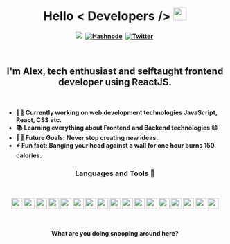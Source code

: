 <p>
  <h1 align="center"><b> Hello < Developers /> <img src="https://docs.google.com/uc?export=download&id=166Ecq6uBl61U14OUlkHOHIBv2ArKoumJ" alt="" width="30"></h1>
</p>
<p align="center">
<a href="https://www.linkedin.com/in/!!!/"><img src="https://img.shields.io/badge/LinkedIn-0077B5?style=for-the-badge&logo=linkedin&logoColor=white alt="Linkedin" /></a>&nbsp;
<a href="https://avocadev.hashnode.dev/"><img src="https://img.shields.io/badge/Hashnode-2962FF?style=for-the-badge&logo=hashnode&logoColor=white" alt="Hashnode" /></a>&nbsp;
<a href="https://twitter.com/dev_avocado"><img src="https://img.shields.io/badge/Twitter-1DA1F2?style=for-the-badge&logo=twitter&logoColor=white" alt="Twitter" /></a>&nbsp;
</p>
<br />


  <h2 align="center">I'm Alex, tech enthusiast and selftaught frontend developer using ReactJS. </h2>
<br />
 
  
  <ul>
  
  
<li>  👨‍💻 Currently working on web development technologies JavaScript, React, CSS etc.</li>
<li>  📚 Learning everything about Frontend and Backend technologies 😉</li>
<li>  💪🏼 Future Goals: Never stop creating new ideas.</li>
<li>  ⚡ Fun fact: Banging your head against a wall for one hour burns 150 calories.</li>
  </ul>
 
   
  
<!-- 
<h2 align="center">My favorite projects 💻</h2>
<br />

<p align="center">
  <img width="400" src="https://github.com/YuriDevAT/sos-animals/blob/main/public/thumbnail-sos.png" />
  <img width="400" src="https://github.com/the-collab-lab/tcl-19-smart-shopping-list/blob/main/public/Thumbnail.png" />
 <a href="https://github.com/YuriDevAT/sos-animals">
  <img align="" src="https://github-readme-stats.vercel.app/api/pin/?username=YuriDevAT&repo=sos-animals&theme=tokyonight" />
</a>
  <a href="https://github.com/YuriDevAT/tcl-19-smart-shopping-list">
  <img align="" src="https://github-readme-stats.vercel.app/api/pin/?username=YuriDevAT&repo=tcl-19-smart-shopping-list&theme=tokyonight" />
</a>
  <img width="400" src="https://github.com/YuriDevAT/nikki-my-diary/blob/main/public/thumbnail-nikki.png" />
  <img width="400" src="https://github.com/YuriDevAT/instagram-clone/blob/main/thumbnail-instagram.png" />
  <a href="https://github.com/YuriDevAT/nikki-my-diary">
  <img align="" src="https://github-readme-stats.vercel.app/api/pin/?username=YuriDevAT&repo=nikki-my-diary&theme=tokyonight" />
</a>
<a href="https://github.com/YuriDevAT/instagram-clone">
  <img align="" src="https://github-readme-stats.vercel.app/api/pin/?username=YuriDevAT&repo=instagram-clone&theme=tokyonight" />
</a>
</p>

<br />
 -->


<h3 align="center"> Languages and Tools 💪</h3>
</p>
<br />
<p align="center">

<!-- javascript -->
<img  height='25px' src='https://img.shields.io/badge/JavaScript-323330?style=for-the-badge&amp;logo=javascript&amp;logoColor=F7DF1E' />

<!-- typescript -->
<img  height='25px' src='https://img.shields.io/badge/TypeScript-007ACC?style=for-the-badge&logo=typescript&logoColor=white' />

<!-- react -->
<img  height='25px' src='https://img.shields.io/badge/React-20232A?style=for-the-badge&amp;logo=react&amp;logoColor=61DAFB' />
  
<!-- redux -->
<img  height='25px' src='https://img.shields.io/badge/Redux-593D88?style=for-the-badge&logo=redux&logoColor=white' />
  
<!-- react-native -->
<img height='25px' src='https://img.shields.io/badge/React_Native-20232A?style=for-the-badge&logo=react&logoColor=61DAFB' />

<!-- html5 -->
<img  height='25px' src='https://img.shields.io/badge/HTML5-E34F26?style=for-the-badge&amp;logo=html5&amp;logoColor=white' />

<!-- css3 -->
<img  height='25px' src='https://img.shields.io/badge/CSS3-1572B6?style=for-the-badge&amp;logo=css3&amp;logoColor=white' />
  
 <!-- ssas -->
<img  height='25px' src='https://img.shields.io/badge/Sass-CC6699?style=for-the-badge&logo=sass&logoColor=white' />
  
 <!-- styledcomponents -->
<img  height='25px' src='https://img.shields.io/badge/styled--components-DB7093?style=for-the-badge&amp;logo=styled-components&amp;logoColor=white' />
  
 <!-- material-uii -->
<img  height='25px' src='https://img.shields.io/badge/Material--UI-0081CB?style=for-the-badge&logo=material-ui&logoColor=white' />

<!-- bootstrap -->
<img  height='25px' src='https://img.shields.io/badge/Bootstrap-563D7C?style=for-the-badge&amp;logo=bootstrap&amp;logoColor=white' />

<!-- nodejs -->
<img  height='25px' src='https://img.shields.io/badge/Node.js-339933?style=for-the-badge&amp;logo=nodedotjs&amp;logoColor=white' />

<!-- expressjs -->
<img height='25px' src='https://img.shields.io/badge/Express.js-000000?style=for-the-badge&amp;logo=express&amp;logoColor=white' />
  
<!-- postgresql -->
<img  height='25px' src='https://img.shields.io/badge/PostgreSQL-316192?style=for-the-badge&amp;logo=postgresql&amp;logoColor=white' />
  
<!-- mongodb -->
<img height='25px' src='https://img.shields.io/badge/MongoDB-4EA94B?style=for-the-badge&amp;logo=mongodb&amp;logoColor=white' />


<!-- github -->
<img  height='25px' src='https://img.shields.io/badge/GitHub-100000?style=for-the-badge&amp;logo=github&amp;logoColor=white' />


<!-- figma -->
<img height='25px' src='https://img.shields.io/badge/Figma-F24E1E?style=for-the-badge&amp;logo=figma&amp;logoColor=white' />


</p>

   </p>
<br />
  <p align="center">
  What are you doing snooping around here?
  </p>

<br />

